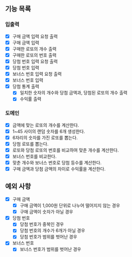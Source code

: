 ## 기능 목록
### 입출력
- [x] 구매 금액 입력 요청 출력
- [x] 구매 금액 입력
- [x] 구매한 로또의 개수 출력
- [x] 구매한 로또의 번호 출력
- [x] 당첨 번호 입력 요청 출력
- [x] 당첨 번호 입력
- [x] 보너스 번호 입력 요청 출력
- [x] 보너스 번호 입력
- [x] 당첨 통계 출력
  - [x] 일치한 숫자의 개수와 당첨 금액과, 당첨된 로또의 개수 출력
  - [x] 수익률 출력
### 도메인
- [x] 금액에 맞는 로또의 개수를 계산한다.
- [x] 1~45 사이의 랜덤 숫자를 6개 생성한다.
- [x] 6자리의 숫자를 가진 로또를 뽑는다.
- [x] 당첨 로또를 뽑는다.
- [x] 로또와 당첨 로또의 번호를 비교하여 맞춘 개수를 계산한다.
- [x] 보너스 번호를 비교한다.
- [x] 맞춘 개수와 보너스 번호로 당첨 등수를 계산한다.
- [x] 구매 금액과 당첨 금액의 차이로 수익률을 계산한다.
## 예외 사항
- [x] 구매 금액
  - [x] 구매 금액이 1,000원 단위로 나누어 떨어지지 않는 경우
  - [x] 구매 금액이 숫자가 아닐 경우
- [x] 당첨 번호
  - [x] 당첨 번호가 중복인 경우 
  - [x] 당첨 번호의 개수가 6개가 아닐 경우
  - [x] 당첨 번호가 범위를 벗어난 경우
- [x] 보너스 번호
  - [x] 보너스 번호가 범위를 벗어난 경우